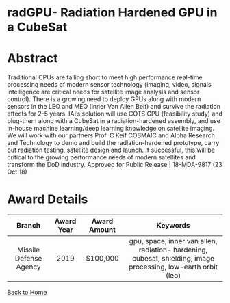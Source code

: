 
radGPU- Radiation Hardened GPU in a CubeSat
===========================================

# Abstract


Traditional CPUs are falling short to meet high performance real-time processing needs of modern sensor technology (imaging, video, signals intelligence are critical needs for satellite image analysis and sensor control). There is a growing need to deploy GPUs along with modern sensors in the LEO and MEO (inner Van Allen Belt) and survive the radiation effects for 2-5 years. IAI’s solution will use COTS GPU (feasibility study) and plug-them along with a CubeSat in a radiation-hardened assembly, and use in-house machine learning/deep learning knowledge on satellite imaging. We will work with our partners Prof. C Keif COSMAIC and Alpha Research and Technology to demo and build the radiation-hardened prototype, carry out radiation testing, satellite design and launch. If successful, this will be critical to the growing performance needs of modern satellites and transform the DoD industry. Approved for Public Release | 18-MDA-9817 (23 Oct 18)  

# Award Details

|Branch|Award Year|Award Amount|Keywords|
| :---: | :---: | :---: | :---: |
|Missile Defense Agency|2019|$100,000|gpu, space, inner van allen, radiation- hardening, cubesat, shielding, image processing, low-earth orbit (leo)|
  
  


[Back to Home](https://github.com/chrischow/dod_sbir_awards/CC/#1147)